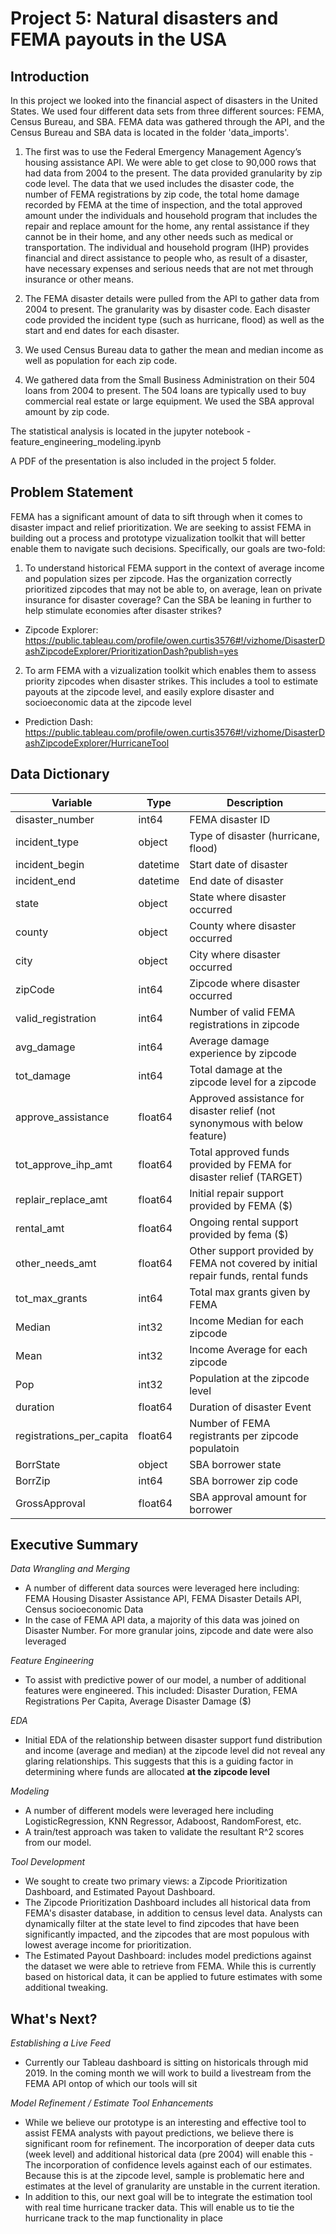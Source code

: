 # Project 5: Natural disasters and FEMA payouts in the USA


## Introduction

In this project we looked into the financial aspect of disasters in the United States. We used four different data sets from three different sources: FEMA, Census Bureau, and SBA. FEMA data was gathered through the API, and the Census Bureau and SBA data is located in the folder 'data_imports'.

1) The first was to use the Federal Emergency Management Agency’s housing assistance API. We were able to get close to 90,000 rows that had data from 2004 to the present. The data provided granularity by zip code level. The data that we used includes the disaster code, the number of FEMA registrations by zip code, the total home damage recorded by FEMA at the time of inspection, and the total approved amount under the individuals and household program that includes the repair and replace amount for the home, any rental assistance if they cannot be in their home, and any other needs such as medical or transportation. The individual and household program (IHP) provides financial and direct assistance to people who, as result of a disaster, have necessary expenses and serious needs that are not met through insurance or other means.

2) The FEMA disaster details were pulled from the API to gather data from 2004 to present. The granularity was by disaster code. Each disaster code provided the incident type (such as hurricane, flood) as well as the start and end dates for each disaster.

3) We used Census Bureau data to gather the mean and median income as well as population for each zip code. 

4) We gathered data from the Small Business Administration on their 504 loans from 2004 to present. The 504 loans are typically used to buy commercial real estate or large equipment. We used the SBA approval amount by zip code.

The statistical analysis is located in the jupyter notebook - feature_engineering_modeling.ipynb

A PDF of the presentation is also included in the project 5 folder. 



## Problem Statement

FEMA has a significant amount of data to sift through when it comes to disaster impact and relief prioritization. We are seeking to assist FEMA in building out a process and prototype vizualization toolkit that will better enable them to navigate such decisions. Specifically, our goals are two-fold:

1) To understand historical FEMA support in the context of average income and population sizes per zipcode. Has the organization correctly prioritized zipcodes that may not be able to, on average, lean on private insurance for disaster coverage? Can the SBA be leaning in further to help stimulate economies after disaster strikes?
 - Zipcode Explorer: https://public.tableau.com/profile/owen.curtis3576#!/vizhome/DisasterDashZipcodeExplorer/PrioritizationDash?publish=yes

 
2) To arm FEMA with a vizualization toolkit which enables them to assess priority zipcodes when disaster strikes. This includes a tool to estimate payouts at the zipcode level, and easily explore disaster and socioeconomic data at the zipcode level
 - Prediction Dash: https://public.tableau.com/profile/owen.curtis3576#!/vizhome/DisasterDashZipcodeExplorer/HurricaneTool


## Data Dictionary
| Variable                 | Type     | Description                                                                      |
|--------------------------|----------|----------------------------------------------------------------------------------|
| disaster_number          | int64    | FEMA disaster ID                                                                 |
| incident_type            | object   | Type of disaster (hurricane, flood)                                              |
| incident_begin           | datetime | Start date of disaster                                                           |
| incident_end             | datetime | End date of disaster                                                             |
| state                    | object   | State where disaster occurred                                                    |
| county                   | object   | County where disaster occurred                                                   |
| city                     | object   | City where disaster occurred                                                     |
| zipCode                  | int64    | Zipcode where disaster occurred                                                  |
| valid_registration       | int64    | Number of valid FEMA registrations in zipcode                                    |
| avg_damage               | int64    | Average damage experience by zipcode                                             |
| tot_damage               | int64    | Total damage at the zipcode level for a zipcode                                  |
| approve_assistance       | float64  | Approved assistance for disaster relief (not synonymous with below feature)      |
| tot_approve_ihp_amt      | float64  | Total approved funds provided by FEMA for disaster relief (TARGET)               |
| replair_replace_amt      | float64  | Initial repair support provided by FEMA ($)                                      |
| rental_amt               | float64  | Ongoing rental support provided by fema ($)                                      |
| other_needs_amt          | float64  | Other support provided by FEMA not covered by initial repair funds, rental funds |
| tot_max_grants           | int64    | Total max grants given by FEMA                                                   |
| Median                   | int32    | Income Median for each zipcode                                                   |
| Mean                     | int32    | Income Average for each zipcode                                                  |
| Pop                      | int32    | Population at the zipcode level                                                  |
| duration                 | float64  | Duration of disaster Event                                                       |
| registrations_per_capita | float64  | Number of FEMA registrants per zipcode populatoin                                |
| BorrState                | object   | SBA borrower state                                                               |
| BorrZip                  | int64    | SBA borrower zip code                                                            |
| GrossApproval            | float64  | SBA approval amount for borrower                                                 |

## Executive Summary

*Data Wrangling and Merging*
 - A number of different data sources were leveraged here including: FEMA Housing Disaster Assistance API, FEMA Disaster Details API, Census socioeconomic Data
 - In the case of FEMA API data, a majority of this data was joined on Disaster Number. For more granular joins, zipcode and date were also leveraged

*Feature Engineering*
 - To assist with predictive power of our model, a number of additional features were engineered. This included: Disaster Duration, FEMA Registrations Per Capita, Average Disaster Damage ($)
 

*EDA*
 - Initial EDA of the relationship between disaster support fund distribution and income (average and median) at the zipcode level did not reveal any glaring relationships. This suggests that this is a guiding factor in determining where funds are allocated **at the zipcode level**


*Modeling*
 - A number of different models were leveraged here including LogisticRegression, KNN Regressor, Adaboost, RandomForest, etc.
 - A train/test approach was taken to validate the resultant R^2 scores from our model.

*Tool Development*
 - We sought to create two primary views: a Zipcode Prioritization Dashboard, and Estimated Payout Dashboard.
 - The Zipcode Prioritization Dashboard includes all historical data from FEMA's disaster database, in addition to census level data. Analysts can dynamically filter at the state level to find zipcodes that have been significantly impacted, and the zipcodes that are most populous with lowest average income for prioritization.
 - The Estimated Payout Dashboard: includes model predictions against the dataset we were able to retrieve from FEMA. While this is currently based on historical data, it can be applied to future estimates with some additional tweaking. 

## What's Next?

*Establishing a Live Feed*
 - Currently our Tableau dashboard is sitting on historicals through mid 2019. In the coming month we will work to build a livestream from the FEMA API ontop of which our tools will sit

*Model Refinement / Estimate Tool Enhancements*
 - While we believe our prototype is an interesting and effective tool to assist FEMA analysts with payout predictions, we believe there is significant room for refinement. The incorporation of deeper data cuts (week level) and additional historical data (pre 2004) will enable this
 -The incorporation of confidence levels against each of our estimates. Because this is at the zipcode level, sample is problematic here and estimates at the level of granularity are unstable in the current iteration.
 - In addition to this, our next goal will be to integrate the estimation tool with real time hurricane tracker data. This will enable us to tie the hurricane track to the map functionality in place




